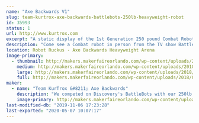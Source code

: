 ```yaml
---
name: "Axe Backwards V1"
slug: team-kurtrox-axe-backwards-battlebots-250lb-heavyweight-robot
id: 35993
status: 1
url: http://www.kurtrox.com
excerpt: "A static display of the 1st Generation 250 pound Combat Robot that has competed on the Discovery TV show Battlebots.  "
description: "Come see a Combat robot in person from the TV show Battlebots on Discovery and Science Channel. Axe Backwards had its first year competing on the show and still sports some of the authentic battle damage from the matches he had. Meet some of the team members, get autographs signed, and have your picture taken with the world famous Axe Backwards."
location: Robot Ruckus - Axe Backwards Heavyweight Arena
image-primary:
  - thumbnail: http://makers.makerfaireorlando.com/wp-content/uploads/2018/09/30581919_149322535902245_7387401211487453184_o-150x150.jpg
    medium: http://makers.makerfaireorlando.com/wp-content/uploads/2018/09/30581919_149322535902245_7387401211487453184_o-300x263.jpg
    large: http://makers.makerfaireorlando.com/wp-content/uploads/2018/09/30581919_149322535902245_7387401211487453184_o-1024x897.jpg
    full: http://makers.makerfaireorlando.com/wp-content/uploads/2018/09/30581919_149322535902245_7387401211487453184_o.jpg
maker:
  - name: "Team KurTrox &#8211; Axe Backwards"
    description: "We competed on Discovery's BattleBots with our 250lb heavyweight Robot, Axe Backwards."
    image-primary: http://makers.makerfaireorlando.com/wp-content/uploads/2019/08/Axe-Backwards-Team-S2019-1-1024x683.jpg
last-modified-db: "2019-11-06 17:23:28"
last-exported: "2020-05-07 10:07:17"
---
```


